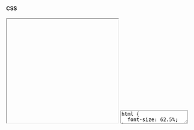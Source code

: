 #### CSS

<iframe class="code-preview" height="280px"></iframe>
<textarea class="code-editor-css" name="code">
html {
  font-size: 62.5%;
}
body {
  font-size: 10px;
  font-family: Tahoma, Geneva, sans-serif;
  font-family: var(--text-body-font);
  color: #383838;
  color: var(--text-body-color);
}
h1, h2, h3, h4, h5, h6 {
  margin: 1rem 0 2rem 0;
  font-family: inherit;
  font-family: var(--text-heading-font);
  font-weight: normal;
  font-weight: var(--text-heading-weight);
  color: inherit;
  color: var(--text-heading-color);
}
</textarea>